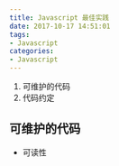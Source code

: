 ```yaml
---
title: Javascript 最佳实践 
date: 2017-10-17 14:51:01
tags:
- Javascript  
categories: 
- Javascript 
---
```


1. 可维护的代码
2. 代码约定       

## 可维护的代码 ##
- 可读性   
